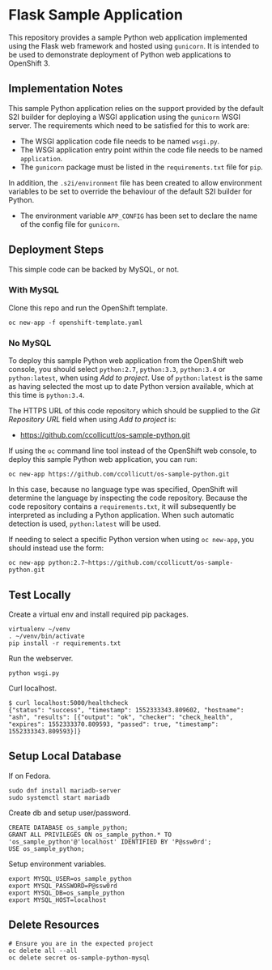# Flask Sample Application

This repository provides a sample Python web application implemented using the Flask web framework and hosted using ``gunicorn``. It is intended to be used to demonstrate deployment of Python web applications to OpenShift 3.

## Implementation Notes

This sample Python application relies on the support provided by the default S2I builder for deploying a WSGI application using the ``gunicorn`` WSGI server. The requirements which need to be satisfied for this to work are:

* The WSGI application code file needs to be named ``wsgi.py``.
* The WSGI application entry point within the code file needs to be named ``application``.
* The ``gunicorn`` package must be listed in the ``requirements.txt`` file for ``pip``.

In addition, the ``.s2i/environment`` file has been created to allow environment variables to be set to override the behaviour of the default S2I builder for Python.

* The environment variable ``APP_CONFIG`` has been set to declare the name of the config file for ``gunicorn``.

## Deployment Steps

This simple code can be backed by MySQL, or not.

### With MySQL

Clone this repo and run the OpenShift template.

```
oc new-app -f openshift-template.yaml
```

### No MySQL

To deploy this sample Python web application from the OpenShift web console, you should select ``python:2.7``, ``python:3.3``, ``python:3.4`` or ``python:latest``, when using _Add to project_. Use of ``python:latest`` is the same as having selected the most up to date Python version available, which at this time is ``python:3.4``.

The HTTPS URL of this code repository which should be supplied to the _Git Repository URL_ field when using _Add to project_ is:

* https://github.com/ccollicutt/os-sample-python.git

If using the ``oc`` command line tool instead of the OpenShift web console, to deploy this sample Python web application, you can run:

```
oc new-app https://github.com/ccollicutt/os-sample-python.git
```

In this case, because no language type was specified, OpenShift will determine the language by inspecting the code repository. Because the code repository contains a ``requirements.txt``, it will subsequently be interpreted as including a Python application. When such automatic detection is used, ``python:latest`` will be used.

If needing to select a specific Python version when using ``oc new-app``, you should instead use the form:

```
oc new-app python:2.7~https://github.com/ccollicutt/os-sample-python.git
```

## Test Locally

Create a virtual env and install required pip packages.

```
virtualenv ~/venv
. ~/venv/bin/activate
pip install -r requirements.txt
```

Run the webserver.

```
python wsgi.py
```

Curl localhost.

```
$ curl localhost:5000/healthcheck
{"status": "success", "timestamp": 1552333343.809602, "hostname": "ash", "results": [{"output": "ok", "checker": "check_health", "expires": 1552333370.809593, "passed": true, "timestamp": 1552333343.809593}]}
```

## Setup Local Database 

If on Fedora.

```
sudo dnf install mariadb-server
sudo systemctl start mariadb
```

Create db and setup user/password.

```
CREATE DATABASE os_sample_python;
GRANT ALL PRIVILEGES ON os_sample_python.* TO 'os_sample_python'@'localhost' IDENTIFIED BY 'P@ssw0rd';
USE os_sample_python;
```

Setup environment variables.

```
export MYSQL_USER=os_sample_python
export MYSQL_PASSWORD=P@ssw0rd
export MYSQL_DB=os_sample_python
export MYSQL_HOST=localhost
```

## Delete Resources 

```
# Ensure you are in the expected project 
oc delete all --all
oc delete secret os-sample-python-mysql
```